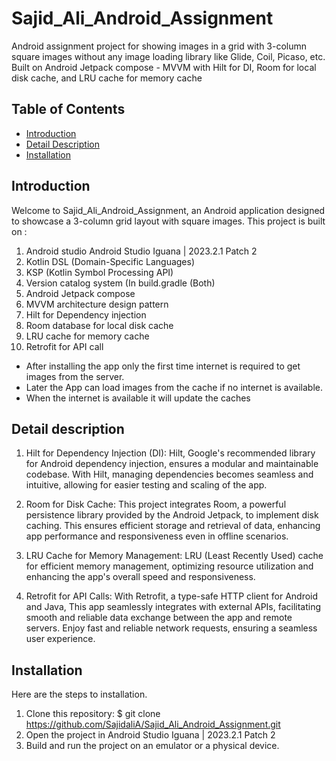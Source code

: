 # Sajid_Ali_Android_Assignment

Android assignment project for showing images in a grid with 3-column square images without any image loading library like Glide, Coil, Picaso, etc. 
Built on Android Jetpack compose - MVVM with Hilt for DI, Room for local disk cache, and LRU cache for memory cache

## Table of Contents

- [Introduction](#introduction)
- [Detail Description](#detail-description)
- [Installation](#installation)



## Introduction

Welcome to Sajid_Ali_Android_Assignment, an Android application designed to showcase a 3-column grid layout with square images. 
This project is built on :

1. Android studio Android Studio Iguana | 2023.2.1 Patch 2
2. Kotlin DSL (Domain-Specific Languages)
3. KSP (Kotlin Symbol Processing API)
4. Version catalog system (In build.gradle (Both)
5. Android Jetpack compose
6. MVVM architecture design pattern
7. Hilt for Dependency injection
8. Room database for local disk cache
9. LRU cache for memory cache
10. Retrofit for API call

- After installing the app only the first time internet is required to get images from the server.
- Later the App can load images from the cache if no internet is available.
- When the internet is available it will update the caches

## Detail description

1. Hilt for Dependency Injection (DI): Hilt, Google's recommended library for Android dependency injection, ensures a modular and maintainable codebase.
   With Hilt, managing dependencies becomes seamless and intuitive, allowing for easier testing and scaling of the app.
   
2. Room for Disk Cache: This project integrates Room, a powerful persistence library provided by the Android Jetpack, to implement disk caching.
   This ensures efficient storage and retrieval of data, enhancing app performance and responsiveness even in offline scenarios.
   
3. LRU Cache for Memory Management: LRU (Least Recently Used) cache for efficient memory management,
   optimizing resource utilization and enhancing the app's overall speed and responsiveness.
   
5. Retrofit for API Calls: With Retrofit, a type-safe HTTP client for Android and Java, This app seamlessly integrates with external APIs,
   facilitating smooth and reliable data exchange between the app and remote servers.
   Enjoy fast and reliable network requests, ensuring a seamless user experience.

## Installation

Here are the steps to installation.

1. Clone this repository:
$ git clone https://github.com/SajidaliA/Sajid_Ali_Android_Assignment.git
2. Open the project in Android Studio Iguana | 2023.2.1 Patch 2
3. Build and run the project on an emulator or a physical device.


